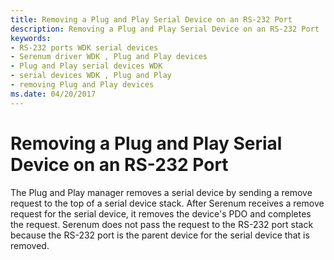 ```yaml
---
title: Removing a Plug and Play Serial Device on an RS-232 Port
description: Removing a Plug and Play Serial Device on an RS-232 Port
keywords:
- RS-232 ports WDK serial devices
- Serenum driver WDK , Plug and Play devices
- Plug and Play serial devices WDK
- serial devices WDK , Plug and Play
- removing Plug and Play devices
ms.date: 04/20/2017
---
```


# Removing a Plug and Play Serial Device on an RS-232 Port





The Plug and Play manager removes a serial device by sending a remove request to the top of a serial device stack. After Serenum receives a remove request for the serial device, it removes the device's PDO and completes the request. Serenum does not pass the request to the RS-232 port stack because the RS-232 port is the parent device for the serial device that is removed.

 

 




